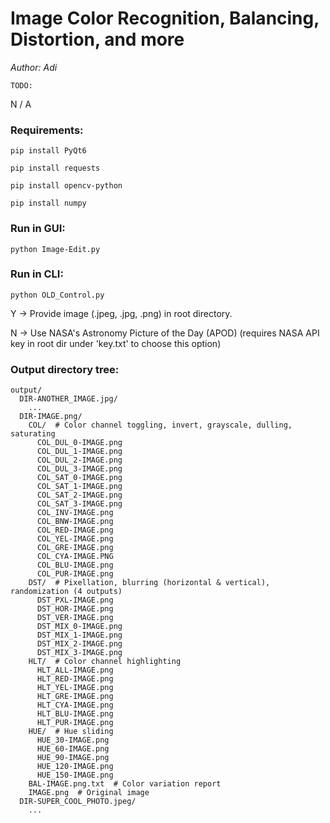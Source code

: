 # Image Color Recognition, Balancing, Distortion, and more
<em>Author: Adi</em><br/>

<code>TODO:</code>

N / A

### Requirements:
<code>pip install PyQt6</code>

<code>pip install requests</code>

<code>pip install opencv-python</code>

<code>pip install numpy</code>

### Run in GUI:
<code>python Image-Edit.py</code>

### Run in CLI:
<code>python OLD_Control.py</code>

Y -> Provide image (.jpeg, .jpg, .png) in root directory.

N -> Use NASA's Astronomy Picture of the Day (APOD) (requires NASA API key in root dir under 'key.txt' to choose this option)

### Output directory tree:
```
output/
  DIR-ANOTHER_IMAGE.jpg/
    ...
  DIR-IMAGE.png/
    COL/  # Color channel toggling, invert, grayscale, dulling, saturating
      COL_DUL_0-IMAGE.png
      COL_DUL_1-IMAGE.png
      COL_DUL_2-IMAGE.png
      COL_DUL_3-IMAGE.png
      COL_SAT_0-IMAGE.png
      COL_SAT_1-IMAGE.png
      COL_SAT_2-IMAGE.png
      COL_SAT_3-IMAGE.png
      COL_INV-IMAGE.png
      COL_BNW-IMAGE.png
      COL_RED-IMAGE.png
      COL_YEL-IMAGE.png
      COL_GRE-IMAGE.png
      COL_CYA-IMAGE.PNG
      COL_BLU-IMAGE.png
      COL_PUR-IMAGE.png
    DST/  # Pixellation, blurring (horizontal & vertical), randomization (4 outputs)
      DST_PXL-IMAGE.png
      DST_HOR-IMAGE.png
      DST_VER-IMAGE.png
      DST_MIX_0-IMAGE.png
      DST_MIX_1-IMAGE.png
      DST_MIX_2-IMAGE.png
      DST_MIX_3-IMAGE.png
    HLT/  # Color channel highlighting
      HLT_ALL-IMAGE.png
      HLT_RED-IMAGE.png
      HLT_YEL-IMAGE.png
      HLT_GRE-IMAGE.png
      HLT_CYA-IMAGE.png
      HLT_BLU-IMAGE.png
      HLT_PUR-IMAGE.png
    HUE/  # Hue sliding
      HUE_30-IMAGE.png
      HUE_60-IMAGE.png
      HUE_90-IMAGE.png
      HUE_120-IMAGE.png
      HUE_150-IMAGE.png
    BAL-IMAGE.png.txt  # Color variation report
    IMAGE.png  # Original image
  DIR-SUPER_COOL_PHOTO.jpeg/
    ...
```
